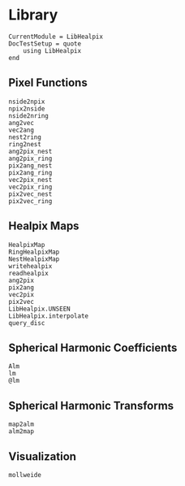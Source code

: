 # Library

```@meta
CurrentModule = LibHealpix
DocTestSetup = quote
    using LibHealpix
end
```

## Pixel Functions

```@docs
nside2npix
npix2nside
nside2nring
ang2vec
vec2ang
nest2ring
ring2nest
ang2pix_nest
ang2pix_ring
pix2ang_nest
pix2ang_ring
vec2pix_nest
vec2pix_ring
pix2vec_nest
pix2vec_ring
```

## Healpix Maps

```@docs
HealpixMap
RingHealpixMap
NestHealpixMap
writehealpix
readhealpix
ang2pix
pix2ang
vec2pix
pix2vec
LibHealpix.UNSEEN
LibHealpix.interpolate
query_disc
```

## Spherical Harmonic Coefficients

```@docs
Alm
lm
@lm
```

## Spherical Harmonic Transforms

```@docs
map2alm
alm2map
```

## Visualization

```@docs
mollweide
```

